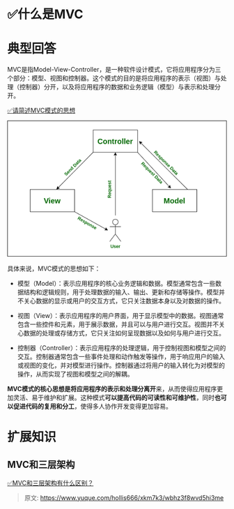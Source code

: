 # ✅什么是MVC

# 典型回答


MVC是指Model-View-Controller，是一种软件设计模式，它将应用程序分为三个部分：模型、视图和控制器。这个模式的目的是将应用程序的表示（视图）与处理（控制器）分开，以及将应用程序的数据和业务逻辑（模型）与表示和处理分开。



[✅请简述MVC模式的思想](https://www.yuque.com/hollis666/xkm7k3/hq5t8ratxwi3sg9s)



![1697714560316-8bd55f13-9e31-4066-8f94-46c05ad6d52f.png](./img/goFvEAIR9sHza-8D/1697714560316-8bd55f13-9e31-4066-8f94-46c05ad6d52f-314116.png)



具体来说，MVC模式的思想如下：

+ 模型（Model）：表示应用程序的核心业务逻辑和数据。模型通常包含一些数据结构和逻辑规则，用于处理数据的输入、输出、更新和存储等操作。模型并不关心数据的显示或用户的交互方式，它只关注数据本身以及对数据的操作。



+ 视图（View）：表示应用程序的用户界面，用于显示模型中的数据。视图通常包含一些控件和元素，用于展示数据，并且可以与用户进行交互。视图并不关心数据的处理或存储方式，它只关注如何呈现数据以及如何与用户进行交互。



+ 控制器（Controller）：表示应用程序的处理逻辑，用于控制视图和模型之间的交互。控制器通常包含一些事件处理和动作触发等操作，用于响应用户的输入或视图的变化，并对模型进行操作。控制器通过将用户的输入转化为对模型的操作，从而实现了视图和模型之间的解耦。



**MVC模式的核心思想是将应用程序的表示和处理分离开**来，从而使得应用程序更加灵活、易于维护和扩展。这种模式**可以提高代码的可读性和可维护性**，同时**也可以促进代码的复用和分工**，使得多人协作开发变得更加容易。



# 扩展知识


## MVC和三层架构
[✅MVC和三层架构有什么区别？](https://www.yuque.com/hollis666/xkm7k3/cgfbog294z86gbfz)



> 原文: <https://www.yuque.com/hollis666/xkm7k3/wbhz3f8wvd5hi3me>